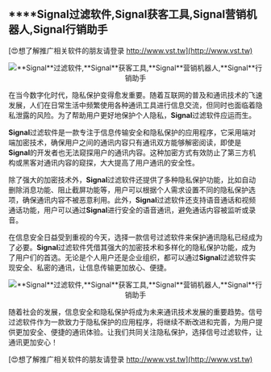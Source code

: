 ## ****Signal**过滤软件,**Signal**获客工具,**Signal**营销机器人,**Signal**行销助手**

[😍想了解推广相关软件的朋友请登录 http://www.vst.tw](http://www.vst.tw)

 <center><img src="https://vst.tw/MP4/tuiguang/png/5.png" alt="**Signal**过滤软件,**Signal**获客工具,**Signal**营销机器人,**Signal**行销助手"></center>

在当今数字化时代，隐私保护变得愈发重要。随着互联网的普及和通讯技术的飞速发展，人们在日常生活中频繁使用各种通讯工具进行信息交流，但同时也面临着隐私泄露的风险。为了帮助用户更好地保护个人隐私，**Signal**过滤软件应运而生。

**Signal**过滤软件是一款专注于信息传输安全和隐私保护的应用程序，它采用端对端加密技术，确保用户之间的通讯内容只有通讯双方能够解密阅读，即使是**Signal**的开发者也无法窥探用户的通讯内容。这种加密方式有效防止了第三方机构或黑客对通讯内容的窥探，大大提高了用户通讯的安全性。

除了强大的加密技术外，**Signal**过滤软件还提供了多种隐私保护功能，比如自动删除消息功能、阻止截屏功能等，用户可以根据个人需求设置不同的隐私保护选项，确保通讯内容不被恶意利用。此外，**Signal**过滤软件还支持语音通话和视频通话功能，用户可以通过**Signal**进行安全的语音通讯，避免通话内容被监听或录音。

在信息安全日益受到重视的今天，选择一款信号过滤软件来保护通讯隐私已经成为了必要。**Signal**过滤软件凭借其强大的加密技术和多样化的隐私保护功能，成为了用户们的首选。无论是个人用户还是企业组织，都可以通过**Signal**过滤软件实现安全、私密的通讯，让信息传输更加放心、便捷。

 <center><img src="https://vst.tw/MP4/tuiguang/png/2.png" alt="**Signal**过滤软件,**Signal**获客工具,**Signal**营销机器人,**Signal**行销助手"></center>

随着社会的发展，信息安全和隐私保护将成为未来通讯技术发展的重要趋势。信号过滤软件作为一款致力于隐私保护的应用程序，将继续不断改进和完善，为用户提供更加安全、便捷的通讯体验。让我们共同关注隐私保护，选择信号过滤软件，让通讯更加安心！

[😍想了解推广相关软件的朋友请登录 http://www.vst.tw](http://www.vst.tw)



